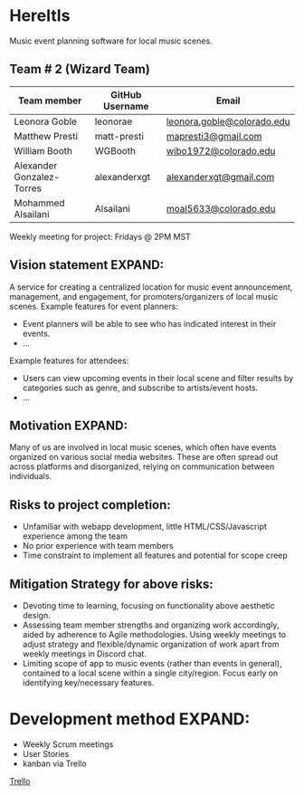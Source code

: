 # HereItIs
Music event planning software for local music scenes.

## Team # 2 (Wizard Team)
| Team member | GitHub Username | Email |
|-|-|-|
| Leonora Goble | leonorae | leonora.goble@colorado.edu
Matthew Presti | matt-presti | mapresti3@gmail.com
William Booth| WGBooth | wibo1972@colorado.edu
Alexander Gonzalez-Torres | alexanderxgt | alexanderxgt@gmail.com
Mohammed Alsailani | Alsailani | moal5633@colorado.edu

Weekly meeting for project: 
Fridays @ 2PM MST

## Vision statement EXPAND:
A service for creating a centralized location for music event announcement, management, and engagement, for promoters/organizers of local music scenes.
Example features for event planners:
- Event planners will be able to see who has indicated interest in their events.
- ...


Example features for attendees:
- Users can view upcoming events in their local scene and filter results by categories such as genre, and subscribe to artists/event hosts.
- ...

## Motivation EXPAND:
Many of us are involved in local music scenes, which often have events organized on various social media websites.
These are often spread out across platforms and disorganized, relying on communication between individuals.  

## Risks to project completion:
- Unfamiliar with webapp development, little HTML/CSS/Javascript experience among the team
- No prior experience with team members
- Time constraint to implement all features and potential for scope creep

## Mitigation Strategy for above risks:
- Devoting time to learning, focusing on functionality above aesthetic design.
- Assessing team member strengths and organizing work accordingly, aided by adherence to Agile methodologies. Using weekly meetings to adjust strategy and flexible/dynamic organization of work apart from weekly meetings in Discord chat.
- Limiting scope of app to music events (rather than events in general), contained to a local scene within a single city/region. Focus early on identifying key/necessary features.

# Development method EXPAND:
- Weekly Scrum meetings
- User Stories
- kanban via Trello

[Trello](https://trello.com/invite/b/66ee14f2ebb2bed462a868ac/ATTI55abcb1be45640ce0b7573874bbff32f36463F4F/wizardteam)
